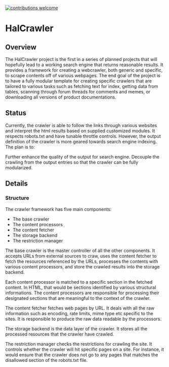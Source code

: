 [![contributions welcome](https://img.shields.io/badge/contributions-welcome-brightgreen.svg?style=flat)](https://github.com/dwyl/esta/issues)

# HalCrawler
## Overview
The HalCrawler project is the first in a series of planned projects that will hopefully lead to a working search engine that returns reasonable results. It provides a framework for creating a webcrawler, both generic and specific, to scrape contents off of various webpages. The end goal of the project is to have a fully modular template for creating specific crawlers that are tailored to various tasks such as fetching text for index, getting data from tables, scanning through forum threads for comments and memes, or downloading all versions of product documentations.

## Status
Currently, the crawler is able to follow the links through various websites and interpret the html results based on supplied customized modules. It respects robots.txt and have tunable throttle controls. However, the output definition of the crawler is more geared towards search engine indexing. The plan is to:

Further enhance the quality of the output for search engine.
Decouple the crawling from the output entries so that the crawler can be fully modularized.

## Details
### Structure
The crawler framework has five main components:

- The base crawler
- The content processors
- The content fetcher
- The storage backend
- The restriction manager

The base crawler is the master controller of all the other components. It accepts URLs from external sources to craw, uses the content fetcher to fetch the resources referenced by the URLs, processes the contents with various content processors, and store the crawled results into the storage backend.

Each content processor is matched to a specific section in the fetched content. In HTML, that would be sections identified by various structural informations. The content processors are responsible for processing their designated sections that are meaningful to the context of the crawler.

The content fetcher fetches web pages by URL. It deals with all the raw information such as encoding, rate limits, mime type etc specific to the sites. It is responsible to produce the raw data readable by the processors.

The storage backend is the data layer of the crawler. It stores all the processed resources that the crawler have crawled.

The restriction manager checks the restrictions for crawling the site. It controls whether the crawler will hit specific pages on a site. For instance, it would ensure that the crawler does not go to any pages that matches the disallowed section of the robots.txt file.
